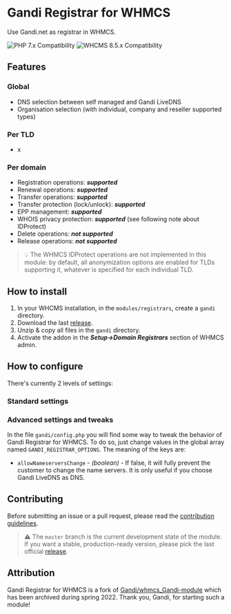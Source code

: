 # Gandi Registrar for WHMCS

Use Gandi.net as registrar in WHMCS.

![PHP 7.x Compatibility](https://img.shields.io/badge/PHP-7.x-7c86b4?style=flat-square) ![WHCMS 8.5.x Compatibility](https://img.shields.io/badge/WHMCS-8.5.x-96be4f?style=flat-square)

## Features
### Global
- DNS selection between self managed and Gandi LiveDNS
- Organisation selection (with individual, company and reseller supported types)
### Per TLD 
- x
### Per domain
- Registration operations: **_supported_**
- Renewal operations: **_supported_**
- Transfer operations: **_supported_**
- Transfer protection (lock/unlock): **_supported_**
- EPP management: **_supported_**
- WHOIS privacy protection: **_supported_** (see following note about IDProtect)
- Delete operations: **_not supported_**
- Release operations: **_not supported_**

> 💡️️ The WHMCS IDProtect operations are not implemented in this module: by default, all anonymization options are enabled for TLDs supporting it, whatever is specified for each individual TLD.

## How to install
1. In your WHCMS installation, in the `modules/registrars`, create a `gandi` directory.
2. Download the last [release](https://github.com/Hosterra/whmcs-gandi/releases).
3. Unzip & copy all files in the `gandi` directory.
4. Activate the addon in the **_Setup->Domain Registrars_** section of WHMCS admin.

## How to configure
There's currently 2 levels of settings:
### Standard settings
### Advanced settings and tweaks
In the file `gandi/config.php` you will find some way to tweak the behavior of Gandi Registrar for WHMCS. To do so, just change values in the global array named `GANDI_REGISTRAR_OPTIONS`. The meaning of the keys are:
- `allowNameserversChange` - _(boolean)_ - If false, it will fully prevent the customer to change the name servers. It is only useful if you choose Gandi LiveDNS as DNS.

## Contributing

Before submitting an issue or a pull request, please read the [contribution guidelines](CONTRIBUTING.md).

> ⚠️ The `master` branch is the current development state of the module. If you want a stable, production-ready version, please pick the last official [release](https://github.com/Hosterra/whmcs-gandi/releases).

## Attribution
Gandi Registrar for WHMCS is a fork of [Gandi/whmcs_Gandi-module](https://github.com/Gandi/whmcs_Gandi-module) which has been archived during spring 2022. Thank you, Gandi, for starting such a module! 
